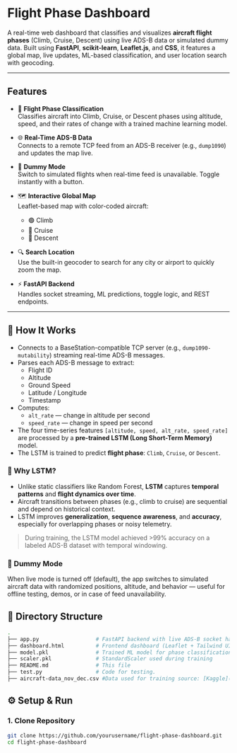 # Flight Phase Dashboard

A real-time web dashboard that classifies and visualizes **aircraft flight phases** (Climb, Cruise, Descent) using live ADS-B data or simulated dummy data. Built using **FastAPI**, **scikit-learn**, **Leaflet.js**, and **CSS**, it features a global map, live updates, ML-based classification, and user location search with geocoding.

---

## Features

- 🔮 **Flight Phase Classification**  
  Classifies aircraft into Climb, Cruise, or Descent phases using altitude, speed, and their rates of change with a trained machine learning model.

- 🌐 **Real-Time ADS-B Data**  
  Connects to a remote TCP feed from an ADS-B receiver (e.g., `dump1090`) and updates the map live.

- 🧪 **Dummy Mode**  
  Switch to simulated flights when real-time feed is unavailable. Toggle instantly with a button.

- 🗺️ **Interactive Global Map**  
  Leaflet-based map with color-coded aircraft:
  - 🟢 Climb
  - 🔵 Cruise
  - 🔴 Descent

- 🔍 **Search Location**  
  Use the built-in geocoder to search for any city or airport to quickly zoom the map.

- ⚡ **FastAPI Backend**  
  Handles socket streaming, ML predictions, toggle logic, and REST endpoints.

---

## 🧠 How It Works

- Connects to a BaseStation-compatible TCP server (e.g., `dump1090-mutability`) streaming real-time ADS-B messages.
- Parses each ADS-B message to extract:
  - Flight ID
  - Altitude
  - Ground Speed
  - Latitude / Longitude
  - Timestamp
- Computes:
  - `alt_rate` — change in altitude per second
  - `speed_rate` — change in speed per second
- The four time-series features `[altitude, speed, alt_rate, speed_rate]` are processed by a **pre-trained LSTM (Long Short-Term Memory)** model.
- The LSTM is trained to predict **flight phase**: `Climb`, `Cruise`, or `Descent`.

### 🧠 Why LSTM?

- Unlike static classifiers like Random Forest, **LSTM** captures **temporal patterns** and **flight dynamics over time**.
- Aircraft transitions between phases (e.g., climb to cruise) are sequential and depend on historical context.
- LSTM improves **generalization**, **sequence awareness**, and **accuracy**, especially for overlapping phases or noisy telemetry.

> During training, the LSTM model achieved >99% accuracy on a labeled ADS-B dataset with temporal windowing.

### 🧪 Dummy Mode

When live mode is turned off (default), the app switches to simulated aircraft data with randomized positions, altitude, and behavior — useful for offline testing, demos, or in case of feed unavailability.

## 📁 Directory Structure

```bash
.
├── app.py                  # FastAPI backend with live ADS-B socket handler
├── dashboard.html          # Frontend dashboard (Leaflet + Tailwind UI)
├── model.pkl               # Trained ML model for phase classification
├── scaler.pkl              # StandardScaler used during training
├── README.md               # This file
├── test.py                 # Code for testing.
├── aircraft-data_nov_dec.csv #Data used for training source: [Kaggle](https://www.kaggle.com/datasets/brianwarner/aircraft-data-from-nov-2022-through-dec-31-2022)
```

## ⚙️ Setup & Run

### 1. Clone Repository

```bash
git clone https://github.com/yourusername/flight-phase-dashboard.git
cd flight-phase-dashboard
